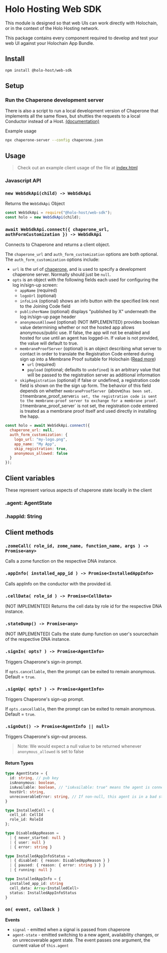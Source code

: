 
# Holo Hosting Web SDK

This module is designed so that web UIs can work directly with Holochain, or in the context of the
Holo Hosting network.

This package contains every component required to develop and test your web UI against your
Holochain App Bundle.

## Install

```bash
npm install @holo-host/web-sdk
```

## Setup

### Run the Chaperone development server

There is also a script to run a local development version of Chaperone that implements all the same
flows, but shuttles the requests to a local Conductor instead of a Host. [(documentation)](https://github.com/Holo-Host/chaperone/#npx-chaperone-server---config-configruation)

Example usage

```bash
npx chaperone-server --config chaperone.json
```

## Usage
> Check out an example client usage of the file at [index.html](tests/index.html)

### Javascript API

### `new WebSdkApi(child) -> WebSdkApi`
Returns the `WebSdkApi` Object

```javascript
const WebSdkApi = require("@holo-host/web-sdk");
const holo = new WebSdkApi(child);
```

### `await WebSdkApi.connect({ chaperone_url, authFormCustomization }) -> WebSdkApi`
Connects to Chaperone and returns a client object.

The `chaperone_url` and `auth_form_customization` options are both optional.
The `auth_form_customization` options include:
- `url` is the url of [chaperone](https://github.com/Holo-Host/chaperone), and is used to specify a development chaperone server. Normally should just be `null`.
- `opts` is an object with the following fields each used for configuring the log in/sign-up screen:
  - `appName` (required)
  - `logoUrl` (optional)
  - `infoLink` (optional) shows an info button with the specified link next to the Joining Code field
  - `publisherName` (optional) displays "published by X" underneath the log in/sign-up page header
  - `anonymousAllowed` (optional) (NOT IMPLEMENTED) provides boolean value determining whether or not the hosted app allows anonymous/public use. If false, the app will not be enabled and hosted for use until an agent has logged-in. If value is not provided, the value will default to true.
  - `membraneProofServer` (optional) is an object describing what server to contact in order to translate the Registration Code entered during sign up into a Membrane Proof suitable for Holochain ([Read more](https://github.com/Holo-Host/holo-nixpkgs/tree/develop/overlays/holo-nixpkgs/membrane-proof-service))
    - `url` (required)
    - `payload` (optional; defaults to `undefined`) is an arbitrary value that will be passed to the registration server as additional information
  - `skipRegistration` (optional) if false or undefined, a registration code field is shown on the the sign up form. The behavior of this field depends on whether `membraneProofServer `(above)` has been set. If `membrane_proof_server` is set, the registration code is sent to the membrane-proof server to exchange for a membrane proof. If `membrane_proof_server` is not set, the registration code entered is treated as a membrane proof itself and used directly in installing the happ.

```javascript
const holo = await WebSdkApi.connect({
  chaperone_url: null,
  auth_form_customization: {
    logo_url: "my-logo.png",
    app_name: "My App",
    skip_registration: true,
    anonymous_allowed: false
  }
});
```
## Client variables
These represent various aspects of chaperone state locally in the client

### .agent: AgentState

### .happId: String

## Client methods

### `.zomeCall( role_id, zome_name, function_name, args ) -> Promise<any>`

Calls a zome function on the respective DNA instance.

### `.appInfo( installed_app_id ) -> Promise<InstalledAppInfo>`

Calls appInfo on the conductor with the provided id.

### `.cellData( role_id ) -> Promise<CellData>`

(NOT IMPLEMENTED) Returns the cell data by role id for the respective DNA instance.

### `.stateDump() -> Promise<any>`

(NOT IMPLEMENTED) Calls the state dump function on user's sourcechain of the respective DNA instance.

### `.signIn( opts? ) -> Promise<AgentInfo>`

Triggers Chaperone's sign-in prompt.

If `opts.cancellable`, then the prompt can be exited to remain anonymous. Default = `true`.

### `.signUp( opts? ) -> Promise<AgentInfo>`

Triggers Chaperone's sign-up prompt.

If `opts.cancellable`, then the prompt can be exited to remain anonymous. Default = `true`.

### `.signOut() -> Promise<AgentInfo || null>`
Triggers Chaperone's sign-out process.
> Note: We would expect a null value to be returned whenever `anonymous_allowed` is set to false

#### Return Types
```typescript
type AgentState = {
  id: string, // pub key
  isAnonymous: boolean,
  isAvailable: boolean, // "isAvailable: true" means the agent is connected to a host, the app is installed, and you can make zome calls
  hostUrl: string,
  unrecoverableError: string, // If non-null, this agent is in a bad state. The solution is probably to call signOut.
}

type InstalledCell = {
  cell_id: CellId
  role_id: RoleId
};

type DisabledAppReason =
  | { never_started: null }
  | { user: null }
  | { error: string }

type InstalledAppInfoStatus =
  | { disabled: { reason: DisabledAppReason } }
  | { paused: { reason: { error: string } } }
  | { running: null }

type InstalledAppInfo = {
  installed_app_id: string
  cell_data: Array<InstalledCell>
  status: InstalledAppInfoStatus
}
```

### `on( event, callback )`
**Events**
- `signal` - emitted when a signal is passed from chaperone
- `agent-state` - emitted switching to a new agent, availability changes, or on unrecoverable agent state. The event passes one argument, the current value of `this.agent`
